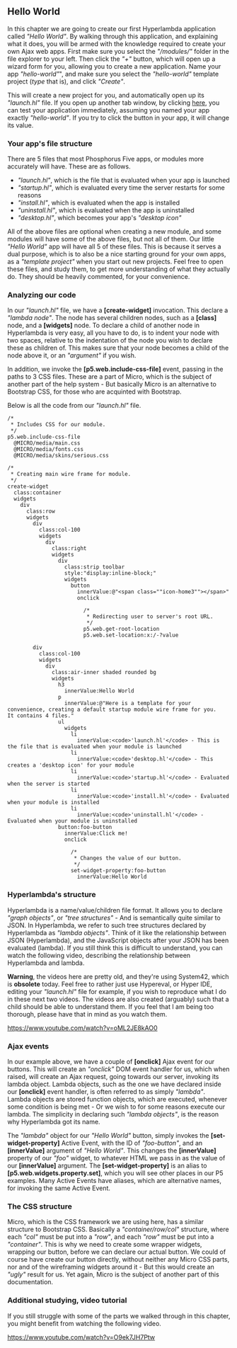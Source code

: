 ## Hello World

In this chapter we are going to create our first Hyperlambda application called *"Hello World"*. By walking through this application, 
and explaining what it does, you will be armed with the knowledge required to create your own Ajax web apps.
First make sure you select the _"/modules/"_ folder in the file explorer to your left. Then click the _"+"_ button, which will open
up a wizard form for you, allowing you to create a new application. Name your app _"hello-world"_", and make sure you select the _"hello-world"_
template project (*type* that is), and click _"Create"_.

This will create a new project for you, and automatically open up its _"launch.hl"_ file. If you open up another tab window, by
clicking [here](/hello-world), you can test your application immediately, assuming you named your app exactly _"hello-world"_.
If you try to click the button in your app, it will change its value.

### Your app's file structure

There are 5 files that most Phosphorus Five apps, or modules more accurately will have. These are as follows.

* _"launch.hl"_, which is the file that is evaluated when your app is launched
* _"startup.hl"_, which is evaluated every time the server restarts for some reasons
* _"install.hl"_, which is evaluated when the app is installed
* _"uninstall.hl"_, which is evaluated when the app is uninstalled
* _"desktop.hl"_, which becomes your app's _"desktop icon"_

All of the above files are optional when creating a new module, and some modules will have some of the above files, but not all of them. Our
little _"Hello World"_ app will have all 5 of these files. This is because it serves a dual purpose, which is to also be a nice starting
ground for your own apps, as a _"template project"_ when you start out new projects. Feel free to open these files, and study them, to get 
more understanding of what they actually do. They should be heavily commented, for your convenience.

### Analyzing our code

In our _"launch.hl"_ file, we have a **[create-widget]** invocation. This declare a *"lambda node"*. The node has several children
nodes, such as a **[class]** node, and a **[widgets]** node. To declare a child of another node in Hyperlambda is very easy, all you have to do, 
is to indent your node with two spaces, relative to the indentation of the node you wish to declare these as children of. This 
makes sure that your node becomes a child of the node above it, or an *"argument"* if you wish.

In addition, we invoke the **[p5.web.include-css-file]** event, passing in the paths to 3 CSS files. These are a part of Micro, which
is the subject of another part of the help system - But basically Micro is an alternative to Bootstrap CSS, for those who are acquinted with
Bootstrap.

Below is all the code from our _"launch.hl"_ file.

```hyperlambda-snippet
/*
 * Includes CSS for our module.
 */
p5.web.include-css-file
  @MICRO/media/main.css
  @MICRO/media/fonts.css
  @MICRO/media/skins/serious.css

/*
 * Creating main wire frame for module.
 */
create-widget
  class:container
  widgets
    div
      class:row
      widgets
        div
          class:col-100
          widgets
            div
              class:right
              widgets
                div
                  class:strip toolbar
                  style:"display:inline-block;"
                  widgets
                    button
                      innerValue:@"<span class=""icon-home3""></span>"
                      onclick

                        /*
                         * Redirecting user to server's root URL.
                         */
                        p5.web.get-root-location
                        p5.web.set-location:x:/-?value

        div
          class:col-100
          widgets
            div
              class:air-inner shaded rounded bg
              widgets
                h3
                  innerValue:Hello World
                p
                  innerValue:@"Here is a template for your convenience, creating a default startup module wire frame for you.
It contains 4 files."
                ul
                  widgets
                    li
                      innerValue:<code>'launch.hl'</code> - This is the file that is evaluated when your module is launched
                    li
                      innerValue:<code>'desktop.hl'</code> - This creates a 'desktop icon' for your module
                    li
                      innerValue:<code>'startup.hl'</code> - Evaluated when the server is started
                    li
                      innerValue:<code>'install.hl'</code> - Evaluated when your module is installed
                    li
                      innerValue:<code>'uninstall.hl'</code> - Evaluated when your module is uninstalled
                button:foo-button
                  innerValue:Click me!
                  onclick

                    /*
                     * Changes the value of our button.
                     */
                    set-widget-property:foo-button
                      innerValue:Hello World
```

### Hyperlambda's structure

Hyperlambda is a name/value/children file format. It allows you to declare *"graph objects"*, or *"tree structures"* - And is semantically 
quite similar to JSON. In Hyperlambda, we refer to such tree structures declared by Hyperlambda as *"lambda objects"*.
Think of it like the relationship between JSON (Hyperlambda), and the JavaScript objects after your JSON has been evaluated (lambda). 
If you still think this is difficult to understand, you can watch the following video, describing the relationship between Hyperlambda and 
lambda.

**Warning**, the videos here are pretty old, and they're using System42, which is **obsolete** today. Feel free to rather just use 
Hypereval, or Hyper IDE, editing your _"launch.hl"_ file for example, if you wish to reproduce what I do in these next two videos. The videos
are also created (arguably) such that a child should be able to understand them. If you feel that I am being too thorough, please have 
that in mind as you watch them.

https://www.youtube.com/watch?v=oML2JE8kAO0

### Ajax events

In our example above, we have a couple of **[onclick]** Ajax event for our buttons. This will create an *"onclick"* DOM event handler for 
us, which when raised, will create an Ajax request, going towards our server, invoking its lambda object.
Lambda objects, such as the one we have declared inside our **[onclick]** event handler, is often referred to as simply *"lambda"*. Lambda 
objects are stored function objects, which are executed, whenever some condition is being met - Or we wish to for some reasons execute our 
lambda. The simplicity in declaring such *"lambda objects"*, is the reason why Hyperlambda got its name.

The *"lambda"* object for our _"Hello World"_ button, simply invokes the **[set-widget-property]** Active Event, with the ID of *"foo-button"*, 
and an **[innerValue]** argument of *"Hello World"*. This changes the **[innerValue]** property of our *"foo"* widget, to whatever HTML we 
pass in as the value of our **[innerValue]** argument. The **[set-widget-property]** is an alias to **[p5.web.widgets.property.set]**, 
which you will see other places in our P5 examples. Many Active Events have aliases, which are alternative names, for invoking the same 
Active Event.

### The CSS structure

Micro, which is the CSS framework we are using here, has a similar structure to Bootstrap CSS. Basically a _"container/row/col"_ structure, 
where each _"col"_ must be put into a _"row"_, and each _"row"_ must be put into a _"container"_. This is why we need to create some
wrapper widgets, wrapping our button, before we can declare our actual button. We could of course have create our button directly, without
neither any Micro CSS parts, nor and of the wireframing widgets around it - But this would create an _"ugly"_ result for us. Yet again, Micro
is the subject of another part of this documentation.

### Additional studying, video tutorial

If you still struggle with some of the parts we walked through in this chapter, you might benefit from watching the following video.

https://www.youtube.com/watch?v=O9ek7JH7Ptw
